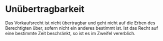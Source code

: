 # Unübertragbarkeit

Das Vorkaufsrecht ist nicht übertragbar und geht nicht auf die Erben des Berechtigten über, sofern nicht ein anderes bestimmt ist. Ist das Recht auf eine bestimmte Zeit beschränkt, so ist es im Zweifel vererblich. 

